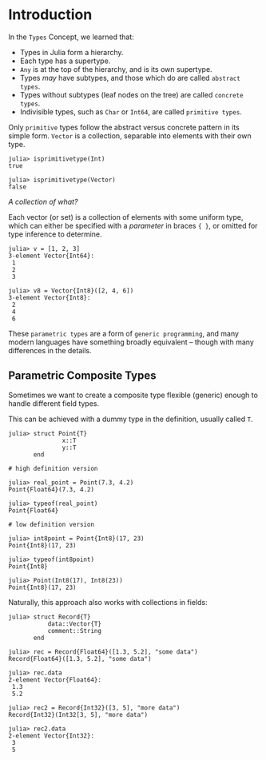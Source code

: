 # Introduction

In the `Types` Concept, we learned that:

- Types in Julia form a hierarchy.
- Each type has a supertype.
- `Any` is at the top of the hierarchy, and is its own supertype.
- Types _may_ have subtypes, and those which do are called `abstract types`.
- Types without subtypes (leaf nodes on the tree) are called `concrete types`.
- Indivisible types, such as `Char` or `Int64`, are called `primitive types`.

Only `primitive` types follow the abstract versus concrete pattern in its simple form.
`Vector` is a collection, separable into elements with their own type.

```julia-repl
julia> isprimitivetype(Int)
true

julia> isprimitivetype(Vector)
false
```

_A collection of what?_

Each vector (or set) is a collection of elements with some uniform type, which can either be specified with a _parameter_ in braces `{ }`, or omitted for type inference to determine.

```julia-repl
julia> v = [1, 2, 3]
3-element Vector{Int64}:
 1
 2
 3

julia> v8 = Vector{Int8}([2, 4, 6])
3-element Vector{Int8}:
 2
 4
 6
```

These `parametric types` are a form of `generic programming`, and many modern languages have something broadly equivalent – though with many differences in the details.

## Parametric Composite Types

Sometimes we want to create a composite type flexible (generic) enough to handle different field types.

This can be achieved with a dummy type in the definition, usually called `T`.

```julia-repl
julia> struct Point{T}
               x::T
               y::T
       end

# high definition version

julia> real_point = Point(7.3, 4.2)
Point{Float64}(7.3, 4.2)

julia> typeof(real_point)
Point{Float64}

# low definition version

julia> int8point = Point{Int8}(17, 23)
Point{Int8}(17, 23)

julia> typeof(int8point)
Point{Int8}

julia> Point(Int8(17), Int8(23))
Point{Int8}(17, 23)
```

Naturally, this approach also works with collections in fields:

```julia-repl
julia> struct Record{T}
           data::Vector{T}
           comment::String
       end

julia> rec = Record{Float64}([1.3, 5.2], "some data")
Record{Float64}([1.3, 5.2], "some data")

julia> rec.data
2-element Vector{Float64}:
 1.3
 5.2

julia> rec2 = Record{Int32}([3, 5], "more data")
Record{Int32}(Int32[3, 5], "more data")

julia> rec2.data
2-element Vector{Int32}:
 3
 5
```
